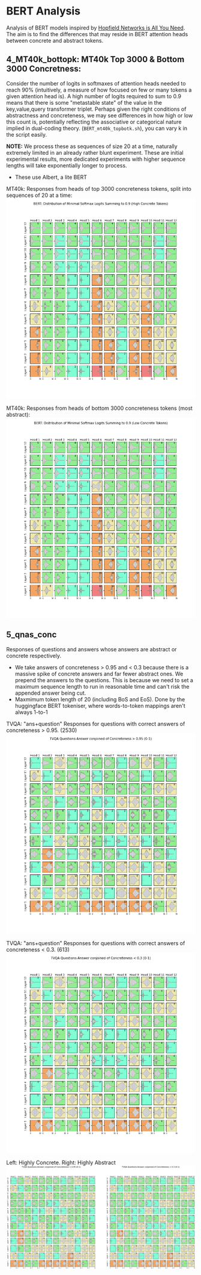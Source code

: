 # BERT Analysis
Analysis of BERT models inspired by [Hopfield Networks is All You Need](https://arxiv.org/pdf/2008.02217.pdf). The aim is to find the differences that may reside in BERT attention heads between concrete and abstract tokens.

## 4_MT40k_bottopk: MT40k Top 3000 & Bottom 3000 Concretness:
Consider the number of logits in softmaxes of attention heads needed to reach 90% (intuitively, a measure of how focused on few or many tokens a given attention head is). A high number of logits required to sum to 0.9 means that there is some "metastable state" of the value in the key,value,query transformer triplet. Perhaps given the right conditions of abstractness and concreteness, we may see differences in how high or low this count is, potentially reflecting the associative or categorical nature implied in dual-coding theory.
(`BERT_mt40k_topbotk.sh`), you can vary k in the script easily.

**NOTE:** We process these as sequences of size 20 at a time, naturally extremely limited in an already rather blunt experiment. These are initial experimental results, more dedicated experiments with higher sequence lengths will take exponentially longer to process.
* These use Albert, a lite BERT

MT40k: Responses from heads of top 3000 concreteness tokens, split into sequences of 20 at a time:
![](4_MT40k_bottopk/bert_responses_top3000_conc.png)

MT40k: Responses from heads of bottom 3000 concreteness tokens (most abstract):
![](4_MT40k_bottopk/bert_responses_bottom3000_conc.png)

## 5_qnas_conc
Responses of questions and answers whose answers are abstract or concrete respectively.
* We take answers of concreteness > 0.95 and < 0.3 because there is a massive spike of concrete answers and far fewer abstract ones. 
We prepend the answers to the questions. This is because we need to set a maximum sequence length to run in reasonable time and can't risk the appended answer being cut.
* Maxmimum token length of 20 (including BoS and EoS). Done by the huggingface BERT tokeniser, where words-to-token mappings aren't always 1-to-1

TVQA: "ans+question" Responses for questions with correct answers of concreteness > 0.95. (2530)
![](5_qnas_conc/tvqa_q+a_conc_gt_0pt95.png)

TVQA: "ans+question" Responses for questions with correct answers of concreteness < 0.3. (613)
![](5_qnas_conc/tvqa_q+a_conc_lt_0pt3.png)

Left: Highly Concrete. Right: Highly Abstract
![](5_qnas_conc/conjoined.png)

